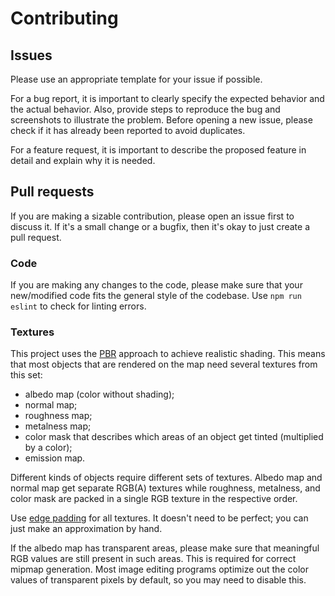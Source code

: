 # Contributing

## Issues

Please use an appropriate template for your issue if possible.

For a bug report, it is important to clearly specify the expected behavior and the actual behavior. Also, provide steps to reproduce the bug and screenshots to illustrate the problem. Before opening a new issue, please check if it has already been reported to avoid duplicates.

For a feature request, it is important to describe the proposed feature in detail and explain why it is needed.

## Pull requests

If you are making a sizable contribution, please open an issue first to discuss it. If it's a small change or a bugfix, then it's okay to just create a pull request.

### Code

If you are making any changes to the code, please make sure that your new/modified code fits the general style of the codebase. Use `npm run eslint` to check for linting errors.

### Textures

This project uses the [PBR](https://en.wikipedia.org/wiki/Physically_based_rendering) approach to achieve realistic shading. This means that most objects that are rendered on the map need several textures from this set:

- albedo map (color without shading);
- normal map;
- roughness map;
- metalness map;
- color mask that describes which areas of an object get tinted (multiplied by a color);
- emission map.

Different kinds of objects require different sets of textures. Albedo map and normal map get separate RGB(A) textures while roughness, metalness, and color mask are packed in a single RGB texture in the respective order.

Use [edge padding](http://wiki.polycount.com/wiki/Edge_padding) for all textures. It doesn't need to be perfect; you can just make an approximation by hand.

If the albedo map has transparent areas, please make sure that meaningful RGB values are still present in such areas. This is required for correct mipmap generation. Most image editing programs optimize out the color values of transparent pixels by default, so you may need to disable this.